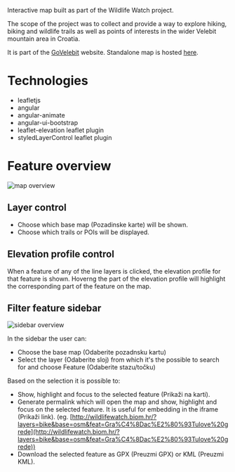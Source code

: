 Interactive map built as part of the Wildlife Watch project.

The scope of the project was to collect and provide a way to explore hiking, biking and wildlife trails as well as points of interests in the wider Velebit mountain area in Croatia.

It is part of the [GoVelebit](http://www.govelebit.com/) website. Standalone map is hosted [here](http://wildlifewatch.biom.hr/).

# Technologies
- leafletjs
- angular
- angular-animate
- angular-ui-bootstrap
- leaflet-elevation leaflet plugin
- styledLayerControl leaflet plugin

# Feature overview
![map overview](../screenshots/map-overview_2.jpg)

## Layer control
- Choose which base map (Pozadinske karte) will be shown.
- Choose which trails or POIs will be displayed.

## Elevation profile control
When a feature of any of the line layers is clicked, the elevation profile for that feature is shown.
Hoverng the part of the elevation profile will highlight the corresponding part of the feature on the map.

## Filter feature sidebar
![sidebar overview](../screenshots/sidebar.jpg)

In the sidebar the user can:
- Choose the base map (Odaberite pozadnsku kartu)
- Select the layer (Odaberite sloj) from which it's the possible to search for and choose Feature (Odaberite stazu/točku)

Based on the selection it is possible to:
- Show, highlight and focus to the selected feature (Prikaži na karti).
- Generate permalink which will open the map and show, highlight and focus on the selected feature. It is useful for embedding in the iframe (Prikaži link). (eg. [http://wildlifewatch.biom.hr/?layers=bike&base=osm&feat=Gra%C4%8Dac%E2%80%93Tulove%20grede](http://wildlifewatch.biom.hr/?layers=bike&base=osm&feat=Gra%C4%8Dac%E2%80%93Tulove%20grede))
- Download the selected feature as GPX (Preuzmi GPX) or KML (Preuzmi KML).
